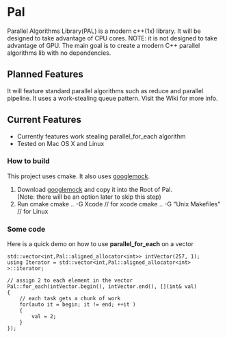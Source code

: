 # Pal
Parallel Algorithms Library(PAL) is a modern c++(1x) library. It will be designed to take advantage of CPU cores.
NOTE: it is not designed to take advantage of GPU.
The main goal is to create a modern C++ parallel algorithms lib with no dependencies.


## Planned Features
It will feature standard parallel algorithms such as reduce and parallel pipeline.  It uses a work-stealing queue pattern.
Visit the Wiki for more info.

## Current Features
* Currently features work stealing parallel_for_each algorithm
* Tested on Mac OS X and Linux

### How to build
This project uses cmake.  It also uses [googlemock](https://code.google.com/p/googlemock/).

1. Download [googlemock](https://code.google.com/p/googlemock/) and copy it into the Root of Pal.  
(Note: there will be an option later to skip this step)
2. Run cmake
    cmake .. -G Xcode // for xcode
    cmake .. -G "Unix Makefiles" // for Linux

### Some code
Here is a quick demo on how to use **parallel_for_each** on a vector

    std::vector<int,Pal::aligned_allocator<int>> intVector(257, 1);
    using Iterator = std::vector<int,Pal::aligned_allocator<int> >::iterator;
    
    // assign 2 to each element in the vector
    Pal::for_each(intVector.begin(), intVector.end(), [](int& val)
    {
        // each task gets a chunk of work
        for(auto it = begin; it != end; ++it )
        {
            val = 2;
        }
    });
    
    

